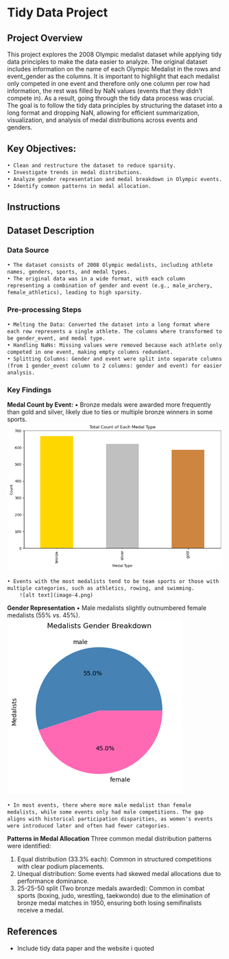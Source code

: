 # Tidy Data Project

## Project Overview 
This project explores the 2008 Olympic medalist dataset while applying tidy data principles to make the data easier to analyze. The original dataset includes information on the name of each Olympic Medalist in the rows and event_gender as the columns. It is important to highlight that each medalist only competed in one event and therefore only one column per row had information, the rest was filled by NaN values (events that they didn’t compete in). As a result, going through the tidy data process was crucial. The goal is to follow the tidy data principles by structuring the dataset into a long format and dropping NaN, allowing for efficient summarization, visualization, and analysis of medal distributions across events and genders.

## Key Objectives:
    • Clean and restructure the dataset to reduce sparsity.
    • Investigate trends in medal distributions.
    • Analyze gender representation and medal breakdown in Olympic events.
    • Identify common patterns in medal allocation.

## Instructions 


## Dataset Description 
### Data Source  
    • The dataset consists of 2008 Olympic medalists, including athlete names, genders, sports, and medal types.
    • The original data was in a wide format, with each column representing a combination of gender and event (e.g., male_archery, female_athletics), leading to high sparsity.

### Pre-processing Steps
    • Melting the Data: Converted the dataset into a long format where each row represents a single athlete. The columns where transformed to be gender_event, and medal type.
    • Handling NaNs: Missing values were removed because each athlete only competed in one event, making empty columns redundant.
    • Splitting Columns: Gender and event were split into separate columns (from 1 gender_event column to 2 columns: gender and event) for easier analysis.

### Key Findings
**Medal Count by Event:**
    • Bronze medals were awarded more frequently than gold and silver, likely due to ties or multiple bronze winners in some sports. 
        ![alt text](image-1.png)

    • Events with the most medalists tend to be team sports or those with multiple categories, such as athletics, rowing, and swimming.
        ![alt text](image-4.png)
        

**Gender Representation**
    • Male medalists slightly outnumbered female medalists (55% vs. 45%).
        ![alt text](image.png)

    • In most events, there where more male medalist than female medalists, while some events only had male competitions. The gap aligns with historical participation disparities, as women's events were introduced later and often had fewer categories.


**Patterns in Medal Allocation**
Three common medal distribution patterns were identified:
1.	Equal distribution (33.3% each): Common in structured competitions with clear podium placements.
2.	Unequal distribution: Some events had skewed medal allocations due to performance dominance.
3.	25-25-50 split (Two bronze medals awarded): Common in combat sports (boxing, judo, wrestling, taekwondo) due to the elimination of bronze medal matches in 1950, ensuring both losing semifinalists receive a medal.

## **References**
- Include tidy data paper and the website i quoted 

